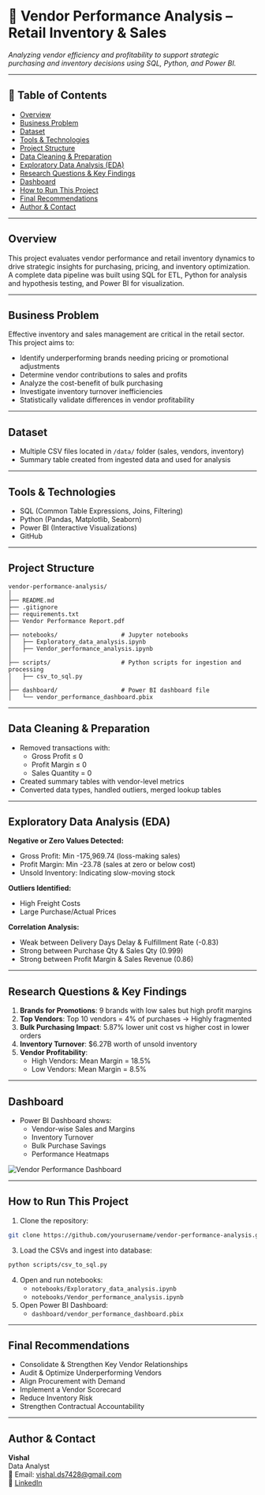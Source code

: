 
# 🧾 Vendor Performance Analysis – Retail Inventory & Sales

_Analyzing vendor efficiency and profitability to support strategic purchasing and inventory decisions using SQL, Python, and Power BI._

---

## 📌 Table of Contents
- <a href="#overview">Overview</a>
- <a href="#business-problem">Business Problem</a>
- <a href="#dataset">Dataset</a>
- <a href="#tools--technologies">Tools & Technologies</a>
- <a href="#project-structure">Project Structure</a>
- <a href="#data-cleaning--preparation">Data Cleaning & Preparation</a>
- <a href="#exploratory-data-analysis-eda">Exploratory Data Analysis (EDA)</a>
- <a href="#research-questions--key-findings">Research Questions & Key Findings</a>
- <a href="#dashboard">Dashboard</a>
- <a href="#how-to-run-this-project">How to Run This Project</a>
- <a href="#final-recommendations">Final Recommendations</a>
- <a href="#author--contact">Author & Contact</a>

---
<h2><a class="anchor" id="overview"></a>Overview</h2>

This project evaluates vendor performance and retail inventory dynamics to drive strategic insights for purchasing, pricing, and inventory optimization. A complete data pipeline was built using SQL for ETL, Python for analysis and hypothesis testing, and Power BI for visualization.

---
<h2><a class="anchor" id="business-problem"></a>Business Problem</h2>

Effective inventory and sales management are critical in the retail sector. This project aims to:
- Identify underperforming brands needing pricing or promotional adjustments
- Determine vendor contributions to sales and profits
- Analyze the cost-benefit of bulk purchasing
- Investigate inventory turnover inefficiencies
- Statistically validate differences in vendor profitability

---
<h2><a class="anchor" id="dataset"></a>Dataset</h2>

- Multiple CSV files located in `/data/` folder (sales, vendors, inventory)
- Summary table created from ingested data and used for analysis

---

<h2><a class="anchor" id="tools--technologies"></a>Tools & Technologies</h2>

- SQL (Common Table Expressions, Joins, Filtering)
- Python (Pandas, Matplotlib, Seaborn)
- Power BI (Interactive Visualizations)
- GitHub

---
<h2><a class="anchor" id="project-structure"></a>Project Structure</h2>

```
vendor-performance-analysis/
│
├── README.md
├── .gitignore
├── requirements.txt
├── Vendor Performance Report.pdf
│
├── notebooks/                  # Jupyter notebooks
│   ├── Exploratory_data_analysis.ipynb
│   ├── Vendor_performance_analysis.ipynb
│
├── scripts/                    # Python scripts for ingestion and processing
│   ├── csv_to_sql.py
│
├── dashboard/                  # Power BI dashboard file
│   └── vendor_performance_dashboard.pbix
```

---
<h2><a class="anchor" id="data-cleaning--preparation"></a>Data Cleaning & Preparation</h2>

- Removed transactions with:
  - Gross Profit ≤ 0
  - Profit Margin ≤ 0
  - Sales Quantity = 0
- Created summary tables with vendor-level metrics
- Converted data types, handled outliers, merged lookup tables

---
<h2><a class="anchor" id="exploratory-data-analysis-eda"></a>Exploratory Data Analysis (EDA)</h2>

**Negative or Zero Values Detected:**
- Gross Profit: Min -175,969.74 (loss-making sales)
- Profit Margin: Min -23.78 (sales at zero or below cost)
- Unsold Inventory: Indicating slow-moving stock

**Outliers Identified:**
- High Freight Costs 
- Large Purchase/Actual Prices

**Correlation Analysis:**
- Weak between Delivery Days Delay & Fulfillment Rate (-0.83)
- Strong between Purchase Qty & Sales Qty (0.999)
- Strong between Profit Margin & Sales Revenue (0.86)

---
<h2><a class="anchor" id="research-questions--key-findings"></a>Research Questions & Key Findings</h2>

1. **Brands for Promotions**: 9 brands with low sales but high profit margins
2. **Top Vendors**: Top 10 vendors = 4% of purchases → Highly fragmented
3. **Bulk Purchasing Impact**: 5.87% lower unit cost vs higher cost in lower orders 
4. **Inventory Turnover**: $6.27B worth of unsold inventory
5. **Vendor Profitability**:
   - High Vendors: Mean Margin = 18.5%
   - Low Vendors: Mean Margin = 8.5%

---
<h2><a class="anchor" id="dashboard"></a>Dashboard</h2>

- Power BI Dashboard shows:
  - Vendor-wise Sales and Margins
  - Inventory Turnover
  - Bulk Purchase Savings
  - Performance Heatmaps

![Vendor Performance Dashboard](images/dashboard.png)

---
<h2><a class="anchor" id="how-to-run-this-project"></a>How to Run This Project</h2>

1. Clone the repository:
```bash
git clone https://github.com/yourusername/vendor-performance-analysis.git
```
3. Load the CSVs and ingest into database:
```bash
python scripts/csv_to_sql.py
```
4. Open and run notebooks:
   - `notebooks/Exploratory_data_analysis.ipynb`
   - `notebooks/Vendor_performance_analysis.ipynb`
5. Open Power BI Dashboard:
   - `dashboard/vendor_performance_dashboard.pbix`

---
<h2><a class="anchor" id="final-recommendations"></a>Final Recommendations</h2>

- Consolidate & Strengthen Key Vendor Relationships
- Audit & Optimize Underperforming Vendors 
- Align Procurement with Demand
- Implement a Vendor Scorecard
- Reduce Inventory Risk
- Strengthen Contractual Accountability

---
<h2><a class="anchor" id="author--contact"></a>Author & Contact</h2>

**Vishal**  
Data Analyst  
📧 Email: vishal.ds7428@gmail.com  
🔗 [LinkedIn](https://www.linkedin.com/in/vishaldstech/)
